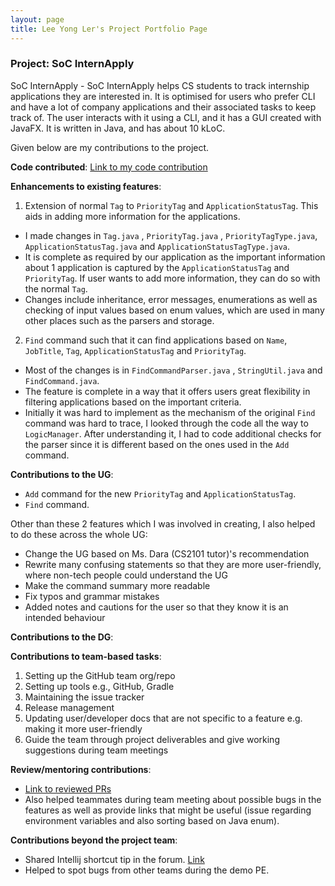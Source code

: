 ```yaml
---
layout: page
title: Lee Yong Ler's Project Portfolio Page
---
```


### Project: SoC InternApply

SoC InternApply - SoC InternApply helps CS students to track internship applications they are interested in. It is optimised for users who prefer CLI and have a lot of company applications and their associated tasks to keep track of. The user interacts with it using a CLI, and it has a GUI created with JavaFX. It is written in Java, and has about 10 kLoC.

Given below are my contributions to the project.

**Code contributed**: 
[Link to my code contribution](https://nus-cs2103-ay2122s2.github.io/tp-dashboard/?search=yongler&breakdown=true)



**Enhancements to existing features**:
1. Extension of normal `Tag` to `PriorityTag` and `ApplicationStatusTag`. This aids in adding more information for the applications.
- I made changes in `Tag.java` , `PriorityTag.java` , `PriorityTagType.java`, `ApplicationStatusTag.java` and `ApplicationStatusTagType.java`.
- It is complete as required by our application as the important information about 1 application is captured by the `ApplicationStatusTag` and `PriorityTag`. If user wants to add more information, they can do so with the normal `Tag`.
- Changes include inheritance, error messages, enumerations as well as checking of input values based on enum values, which are used in many other places such as the parsers and storage.


2. `Find` command such that it can find applications based on `Name`, `JobTitle`, `Tag`, `ApplicationStatusTag` and `PriorityTag`.
- Most of the changes is in `FindCommandParser.java` , `StringUtil.java` and `FindCommand.java`.
- The feature is complete in a way that it offers users great flexibility in filtering applications based on the important criteria.
- Initially it was hard to implement as the mechanism of the original `Find` command was hard to trace, I looked through the code all the way to `LogicManager`. After understanding it, I had to code additional checks for the parser since it is different based on the ones used in the `Add` command.

**Contributions to the UG**:
- `Add` command for the new `PriorityTag` and `ApplicationStatusTag`.
- `Find` command.

Other than these 2 features which I was involved in creating, I also helped to do these across the whole UG:
- Change the UG based on Ms. Dara (CS2101 tutor)'s recommendation
- Rewrite many confusing statements so that they are more user-friendly, where non-tech people could understand the UG
- Make the command summary more readable 
- Fix typos and grammar mistakes
- Added notes and cautions for the user so that they know it is an intended behaviour

**Contributions to the DG**:

**Contributions to team-based tasks**:
1. Setting up the GitHub team org/repo
2. Setting up tools e.g., GitHub, Gradle 
3. Maintaining the issue tracker
4. Release management
5. Updating user/developer docs that are not specific to a feature e.g. making it more user-friendly 
6. Guide the team through project deliverables and give working suggestions during team meetings


**Review/mentoring contributions**:
- [Link to reviewed PRs](https://github.com/AY2122S2-CS2103T-T11-3/tp/issues?q=reviewed-by%3Ayongler)
- Also helped teammates during team meeting about possible bugs in the features as well as provide links that might be useful (issue regarding environment variables and also sorting based on Java enum).  

**Contributions beyond the project team**:
- Shared Intellij shortcut tip in the forum. [Link](https://github.com/nus-cs2103-AY2122S2/forum/issues/234)
- Helped to spot bugs from other teams during the demo PE.



